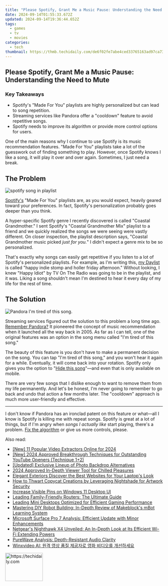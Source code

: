 ```yaml
---
title: "Please Spotify, Grant Me a Music Pause: Understanding the Need to Mute"
date: 2024-09-14T01:55:33.672Z
updated: 2024-09-14T19:36:44.652Z
tags:
  - games
  - tv
  - movies
categories:
  - tech
thumbnail: https://thmb.techidaily.com/de6f02fe7abe4ced33765163ad97ca736d4fe362eb73d4850ee3f18065b24c2f.jpg
---
```


## Please Spotify, Grant Me a Music Pause: Understanding the Need to Mute

### Key Takeaways

* Spotify's "Made For You" playlists are highly personalized but can lead to song repetition.
* Streaming services like Pandora offer a "cooldown" feature to avoid repetitive songs.
* Spotify needs to improve its algorithm or provide more control options for users.

 One of the main reasons why I continue to use Spotify is its music recommendation features. "Made For You" playlists take a lot of the guesswork out of finding something to play. However, once Spotify knows I like a song, it will play it over and over again. Sometimes, I just need a break.

##  The Problem

![spotify song in playlist](https://static1.howtogeekimages.com/wordpress/wp-content/uploads/2024/07/spotify-song-in-playlist.png) 

[Spotify's](https://fox-hovers.techidaily.com/new-all-encompassing-review-djis-inspire-1-drone-for-2024/) "Made For You" playlists are, as you would expect, heavily geared toward your preferences. In fact, Spotify's personalization probably goes deeper than you think.

 A hyper-specific Spotify genre I recently discovered is called "Coastal Grandmother." I sent Spotify's "Coastal Grandmother Mix" playlist to a friend and we quickly realized the songs we were seeing were vastly different. On closer inspection, the playlist description says, "Coastal Grandmother music picked _just for you._" I didn't expect a genre mix to be so personalized.

 That's exactly why songs can easily get repetitive if you listen to a lot of Spotify's personalized playlists. For example, as I'm writing this, [my Daylist](https://screen-activity-recording.techidaily.com/experts-selection-best-full-screen-recorders-for-pc-and-mac-for-2024/) is called "happy indie stomp and holler friday afternoon." Without looking, I knew "Happy Idiot" by TV On The Radio was going to be in the playlist, and it was. Liking a song shouldn't mean I'm destined to hear it every day of my life for the rest of time.

##  The Solution

![Pandora I'm tired of this song.](https://static1.howtogeekimages.com/wordpress/wp-content/uploads/2024/07/2024-07-05_15-53-50.png) 

 Streaming services figured out the solution to this problem a long time ago. [Remember Pandora?](https://desktop-recording.techidaily.com/updated-2024-approved-shrouded-screen-images-techniques-for-redacting-info/) It pioneered the concept of music recommendation when it launched all the way back in 2005\. As far as I can tell, one of the original features was an option in the song menu called "I'm tired of this song."

 The beauty of this feature is you don't have to make a permanent decision on the song. You can tap "I'm tired of this song," and you won't hear it again for a while. Eventually, it will come back into your rotation. Spotify only gives you the option to "[Hide this song](https://data-wizards.techidaily.com/mastering-multi-platform-presence-facebook-meets-linkedin-and-youtube/)"—and even that is only available on mobile.

 There are very few songs that I dislike enough to want to remove them from my life permanently. And let's be honest, I'm never going to remember to go back and undo that action a few months later. The "cooldown" approach is much more user-friendly and effective.

---

 I don't know if Pandora has an ironclad patent on this feature or what—all I know is Spotify is killing me with repeat songs. Spotify is great at a lot of things, but if I'm angry when _songs I actually like_ start playing, there's a problem. [Fix the algorithm](https://android-location-track.techidaily.com/how-to-track-tecno-spark-20-proplus-by-phone-number-drfone-by-drfone-virtual-android/) or give us more controls, please.

<ins class="adsbygoogle"
     style="display:block"
     data-ad-format="autorelaxed"
     data-ad-client="ca-pub-7571918770474297"
     data-ad-slot="1223367746"></ins>

<ins class="adsbygoogle"
     style="display:block"
     data-ad-client="ca-pub-7571918770474297"
     data-ad-slot="8358498916"
     data-ad-format="auto"
     data-full-width-responsive="true"></ins>

<span class="atpl-alsoreadstyle">Also read:</span>
<div><ul>
<li><a href="https://facebook-video-share.techidaily.com/new-11-popular-video-extractors-online-for-2024/"><u>[New] 11 Popular Video Extractors Online for 2024</u></a></li>
<li><a href="https://youtube-webster.techidaily.com/024-approved-breakthrough-techniques-for-outstanding-youtube-openers-technique-1plus2/"><u>[New] 2024 Approved Breakthrough Techniques for Outstanding YouTube Openers (Technique 1+2)</u></a></li>
<li><a href="https://some-knowledge.techidaily.com/updated-exclusive-lineup-of-photo-backdrop-alternatives/"><u>[Updated] Exclusive Lineup of Photo Backdrop Alternatives</u></a></li>
<li><a href="https://video-capture.techidaily.com/2024-approved-in-depth-viewer-tool-for-chilled-pleasures/"><u>2024 Approved In-Depth Viewer Tool for Chilled Pleasures</u></a></li>
<li><a href="https://extra-tips.techidaily.com/elegant-exteriors-discover-the-best-websites-for-your-laptops-look/"><u>Elegant Exteriors Discover the Best Websites for Your Laptop's Look</u></a></li>
<li><a href="https://tech-haven.techidaily.com/how-to-thwart-copycat-creations-by-leveraging-nightshade-for-artwork-security/"><u>How to Thwart Copycat Creations by Leveraging Nightshade for Artwork Security</u></a></li>
<li><a href="https://win11.techidaily.com/increase-visible-pins-on-windows-11-desktop-ui/"><u>Increase Visible Pins on Windows 11 Desktop UI</u></a></li>
<li><a href="https://buynow-help.techidaily.com/leading-family-friendly-routers-the-ultimate-guide/"><u>Leading Family-Friendly Routers: The Ultimate Guide</u></a></li>
<li><a href="https://buynow-help.techidaily.com/leading-mini-desktops-optimized-for-efficient-gaming-performance/"><u>Leading Mini Desktops Optimized for Efficient Gaming Performance</u></a></li>
<li><a href="https://buynow-help.techidaily.com/mastering-diy-robot-building-in-depth-review-of-makeblocks-mbot-learning-system/"><u>Mastering DIY Robot Building: In-Depth Review of Makeblock's mBot Learning System</u></a></li>
<li><a href="https://buynow-help.techidaily.com/microsoft-surface-pro-7-analysis-efficient-update-with-minor-enhancements/"><u>Microsoft Surface Pro 7 Analysis: Efficient Update with Minor Enhancements</u></a></li>
<li><a href="https://buynow-help.techidaily.com/netgears-nighthawk-x4-unveiled-an-in-depth-look-at-its-efficient-wi-fi-extending-powers/"><u>Netgear's Nighthawk X4 Unveiled: An In-Depth Look at Its Efficient Wi-Fi Extending Powers</u></a></li>
<li><a href="https://buynow-help.techidaily.com/purewave-analysis-depth-resistant-audio-clarity/"><u>PureWave Analysis: Depth-Resistant Audio Clarity</u></a></li>
<li><a href="https://discover-great.techidaily.com/1725288249006-winxvideo-ai/"><u>Winxvideo AI: 원격 영상 품질 제공자로 영화 비디오를 개선하세요</u></a></li>
</ul></div>

<!-- affiliate ads begin -->
<a href="https://aligracehair.sjv.io/c/5597632/2135393/19272" target="_top" id="2135393">
  <img src="//a.impactradius-go.com/display-ad/19272-2135393" border="0" alt="https://techidaily.com" width="120" height="90"/>
</a>
<img height="0" width="0" src="https://aligracehair.sjv.io/i/5597632/2135393/19272" style="position:absolute;visibility:hidden;" border="0" />
<!-- affiliate ads end -->

